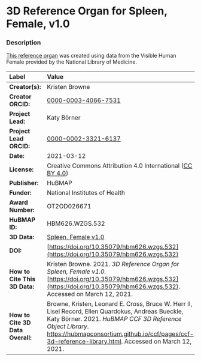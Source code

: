 # 3D Reference Organ for Spleen, Female, v1.0

### Description
[This reference organ](https://hubmapconsortium.github.io/ccf/pages/ccf-3d-reference-library.html) was created using data from the Visible Human Female provided by the National Library of Medicine.

| Label | Value |
| :------------- |:-------------|
| **Creator(s):** | Kristen Browne |
| **Creator ORCID:** | [0000-0003-4066-7531](https://orcid.org/0000-0003-4066-7531) |
| **Project Lead:** | Katy B&ouml;rner |
| **Project Lead ORCID:** | [0000-0002-3321-6137](https://orcid.org/0000-0002-3321-6137) |
| **Date:** | 2021-03-12 |
| **License:** | Creative Commons Attribution 4.0 International ([CC BY 4.0](https://creativecommons.org/licenses/by/4.0/)) |
| **Publisher:** | HuBMAP |
| **Funder:** | National Institutes of Health |
| **Award Number:** | OT2OD026671 |
| **HuBMAP ID:** | HBM626.WZGS.532 |
| **3D Data:** | [Spleen, Female v1.0](https://hubmapconsortium.github.io/ccf-releases/v1.0/models/VH_F_Spleen_v1.0.glb) |
| **DOI:** | [https://doi.org/10.35079/hbm626.wzgs.532](https://doi.org/10.35079/hbm626.wzgs.532) |
| **How to Cite This 3D Data:** | Kristen Browne. 2021. *3D Reference Organ for Spleen, Female v1.0.* [https://doi.org/10.35079/hbm626.wzgs.532](https://doi.org/10.35079/hbm626.wzgs.532). Accessed on March 12, 2021. |
| **How to Cite 3D Data Overall:** | Browne, Kristen, Leonard E. Cross, Bruce W. Herr II, Lisel Record, Ellen Quardokus, Andreas Bueckle, Katy B&ouml;rner. 2021. *HuBMAP CCF 3D Reference Object Library*. https://hubmapconsortium.github.io/ccf/pages/ccf-3d-reference-library.html. Accessed on March 12, 2021. |